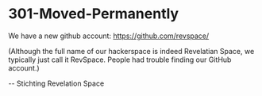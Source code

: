 301-Moved-Permanently
=====================

We have a new github account: https://github.com/revspace/

(Although the full name of our hackerspace is indeed Revelatian Space, we
typically just call it RevSpace. People had trouble finding our GitHub
account.)


-- 
Stichting Revelation Space

